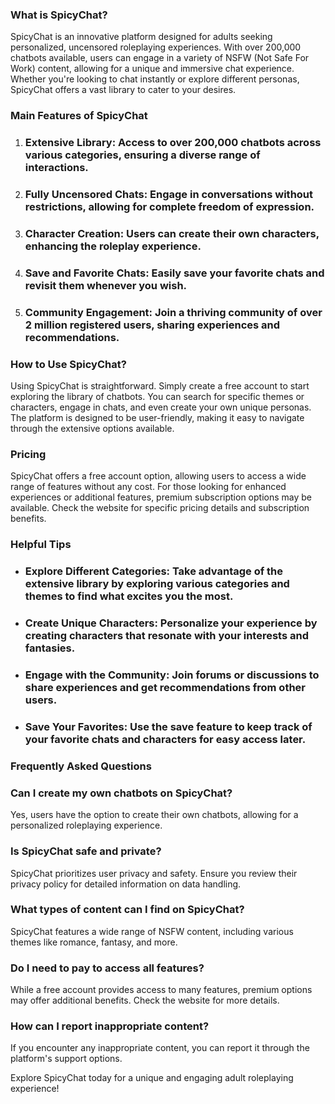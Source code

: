 ### What is SpicyChat?

SpicyChat is an innovative platform designed for adults seeking personalized, uncensored roleplaying experiences. With over 200,000 chatbots available, users can engage in a variety of NSFW (Not Safe For Work) content, allowing for a unique and immersive chat experience. Whether you're looking to chat instantly or explore different personas, SpicyChat offers a vast library to cater to your desires.

### Main Features of SpicyChat

1. ### Extensive Library: Access to over 200,000 chatbots across various categories, ensuring a diverse range of interactions.
2. ### Fully Uncensored Chats: Engage in conversations without restrictions, allowing for complete freedom of expression.
3. ### Character Creation: Users can create their own characters, enhancing the roleplay experience.
4. ### Save and Favorite Chats: Easily save your favorite chats and revisit them whenever you wish.
5. ### Community Engagement: Join a thriving community of over 2 million registered users, sharing experiences and recommendations.

### How to Use SpicyChat?

Using SpicyChat is straightforward. Simply create a free account to start exploring the library of chatbots. You can search for specific themes or characters, engage in chats, and even create your own unique personas. The platform is designed to be user-friendly, making it easy to navigate through the extensive options available.

### Pricing

SpicyChat offers a free account option, allowing users to access a wide range of features without any cost. For those looking for enhanced experiences or additional features, premium subscription options may be available. Check the website for specific pricing details and subscription benefits.

### Helpful Tips

- ### Explore Different Categories: Take advantage of the extensive library by exploring various categories and themes to find what excites you the most.
- ### Create Unique Characters: Personalize your experience by creating characters that resonate with your interests and fantasies.
- ### Engage with the Community: Join forums or discussions to share experiences and get recommendations from other users.
- ### Save Your Favorites: Use the save feature to keep track of your favorite chats and characters for easy access later.

### Frequently Asked Questions

### Can I create my own chatbots on SpicyChat?  
Yes, users have the option to create their own chatbots, allowing for a personalized roleplaying experience.

### Is SpicyChat safe and private?  
SpicyChat prioritizes user privacy and safety. Ensure you review their privacy policy for detailed information on data handling.

### What types of content can I find on SpicyChat?  
SpicyChat features a wide range of NSFW content, including various themes like romance, fantasy, and more. 

### Do I need to pay to access all features?  
While a free account provides access to many features, premium options may offer additional benefits. Check the website for more details.

### How can I report inappropriate content?  
If you encounter any inappropriate content, you can report it through the platform's support options. 

Explore SpicyChat today for a unique and engaging adult roleplaying experience!